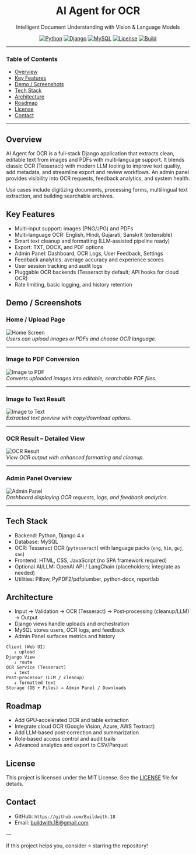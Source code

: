 <div align="center">

# AI Agent for OCR

Intelligent Document Understanding with Vision & Language Models

[![Python](https://img.shields.io/badge/Python-3.10%2B-3776AB?logo=python&logoColor=white)](#)
[![Django](https://img.shields.io/badge/Django-4.x-0C4B33?logo=django&logoColor=white)](#)
[![MySQL](https://img.shields.io/badge/DB-MySQL-4479A1?logo=mysql&logoColor=white)](#)
[![License](https://img.shields.io/badge/License-MIT-green.svg)](#license)
[![Build](https://img.shields.io/badge/Build-Passing-brightgreen)](#)

</div>

---

### Table of Contents

- [Overview](#overview)
- [Key Features](#key-features)
- [Demo / Screenshots](#demo--screenshots)
- [Tech Stack](#tech-stack)
- [Architecture](#architecture)
- [Roadmap](#roadmap)
- [License](#license)
- [Contact](#contact)

---

## Overview

AI Agent for OCR is a full‑stack Django application that extracts clean, editable text from images and PDFs with multi‑language support. It blends classic OCR (Tesseract) with modern LLM tooling to improve text quality, add metadata, and streamline export and review workflows. An admin panel provides visibility into OCR requests, feedback analytics, and system health.

Use cases include digitizing documents, processing forms, multilingual text extraction, and building searchable archives.

## Key Features

- Multi‑input support: images (PNG/JPG) and PDFs
- Multi‑language OCR: English, Hindi, Gujarati, Sanskrit (extensible)
- Smart text cleanup and formatting (LLM‑assisted pipeline ready)
- Export: TXT, DOCX, and PDF options
- Admin Panel: Dashboard, OCR Logs, User Feedback, Settings
- Feedback analytics: average accuracy and experience scores
- User session tracking and audit logs
- Pluggable OCR backends (Tesseract by default; API hooks for cloud OCR)
- Rate limiting, basic logging, and history retention

## Demo / Screenshots

### Home / Upload Page
![Home Screen](./img/Home_page.jpeg)  
_Users can upload images or PDFs and choose OCR language._

---

### Image to PDF Conversion
![Image to PDF](./img/Image_to_PDF.jpeg)  
_Converts uploaded images into editable, searchable PDF files._

---

### Image to Text Result
![Image to Text](./img/Image_to_text.jpeg)  
_Extracted text preview with copy/download options._

---

### OCR Result – Detailed View
![OCR Result](./img/Image_to_texr_result.jpeg)  
_View OCR output with enhanced formatting and cleanup._

---

### Admin Panel Overview
![Admin Panel](./img/Image_to_text_result.jpeg)  
_Dashboard displaying OCR requests, logs, and feedback analytics._

---

## Tech Stack

- Backend: Python, Django 4.x
- Database: MySQL
- OCR: Tesseract OCR (`pytesseract`) with language packs (`eng`, `hin`, `guj`, `san`)
- Frontend: HTML, CSS, JavaScript (no SPA framework required)
- Optional AI/LLM: OpenAI API / LangChain (placeholders; integrate as needed)
- Utilities: Pillow, PyPDF2/pdfplumber, python‑docx, reportlab

## Architecture

- Input → Validation → OCR (Tesseract) → Post‑processing (cleanup/LLM) → Output
- Django views handle uploads and orchestration
- MySQL stores users, OCR logs, and feedback
- Admin Panel surfaces metrics and history

```text
Client (Web UI)
   ↓ upload
Django View
   ↓ route
OCR Service (Tesseract)
   ↓ text
Post‑processor (LLM / cleanup)
   ↓ formatted text
Storage (DB + Files) → Admin Panel / Downloads
```

## Roadmap

- Add GPU‑accelerated OCR and table extraction
- Integrate cloud OCR (Google Vision, Azure, AWS Textract)
- Add LLM‑based post‑correction and summarization
- Role‑based access control and audit trails
- Advanced analytics and export to CSV/Parquet

## License

This project is licensed under the MIT License. See the [LICENSE](LICENSE) file for details.

## Contact

- GitHub: `https://github.com/Buildwith.18`
- Email: buildwith.18@gmail.com

—

If this project helps you, consider ⭐ starring the repository!




